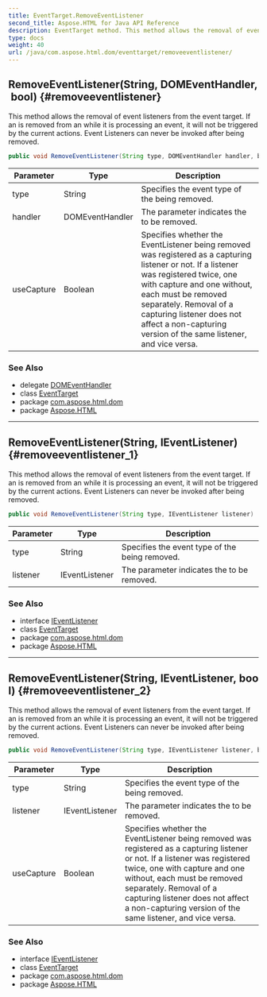 ```yaml
---
title: EventTarget.RemoveEventListener
second_title: Aspose.HTML for Java API Reference
description: EventTarget method. This method allows the removal of event listeners from the event target. If an is removed from an while it is processing an event it will not be triggered by the current actions. Event Listeners can never be invoked after being removed
type: docs
weight: 40
url: /java/com.aspose.html.dom/eventtarget/removeeventlistener/
---
```

## RemoveEventListener(String, DOMEventHandler, bool) {#removeeventlistener}

This method allows the removal of event listeners from the event target. If an is removed from an while it is processing an event, it will not be triggered by the current actions. Event Listeners can never be invoked after being removed.

```java
public void RemoveEventListener(String type, DOMEventHandler handler, bool useCapture)
```

| Parameter | Type | Description |
| --- | --- | --- |
| type | String | Specifies the event type of the being removed. |
| handler | DOMEventHandler | The parameter indicates the to be removed. |
| useCapture | Boolean | Specifies whether the EventListener being removed was registered as a capturing listener or not. If a listener was registered twice, one with capture and one without, each must be removed separately. Removal of a capturing listener does not affect a non-capturing version of the same listener, and vice versa. |

### See Also

* delegate [DOMEventHandler](../../../com.aspose.html.dom.events/domeventhandler/)
* class [EventTarget](../)
* package [com.aspose.html.dom](../../eventtarget/)
* package [Aspose.HTML](../../../)

---

## RemoveEventListener(String, IEventListener) {#removeeventlistener_1}

This method allows the removal of event listeners from the event target. If an is removed from an while it is processing an event, it will not be triggered by the current actions. Event Listeners can never be invoked after being removed.

```java
public void RemoveEventListener(String type, IEventListener listener)
```

| Parameter | Type | Description |
| --- | --- | --- |
| type | String | Specifies the event type of the being removed. |
| listener | IEventListener | The parameter indicates the to be removed. |

### See Also

* interface [IEventListener](../../../com.aspose.html.dom.events/ieventlistener/)
* class [EventTarget](../)
* package [com.aspose.html.dom](../../eventtarget/)
* package [Aspose.HTML](../../../)

---

## RemoveEventListener(String, IEventListener, bool) {#removeeventlistener_2}

This method allows the removal of event listeners from the event target. If an is removed from an while it is processing an event, it will not be triggered by the current actions. Event Listeners can never be invoked after being removed.

```java
public void RemoveEventListener(String type, IEventListener listener, bool useCapture)
```

| Parameter | Type | Description |
| --- | --- | --- |
| type | String | Specifies the event type of the being removed. |
| listener | IEventListener | The parameter indicates the to be removed. |
| useCapture | Boolean | Specifies whether the EventListener being removed was registered as a capturing listener or not. If a listener was registered twice, one with capture and one without, each must be removed separately. Removal of a capturing listener does not affect a non-capturing version of the same listener, and vice versa. |

### See Also

* interface [IEventListener](../../../com.aspose.html.dom.events/ieventlistener/)
* class [EventTarget](../)
* package [com.aspose.html.dom](../../eventtarget/)
* package [Aspose.HTML](../../../)

